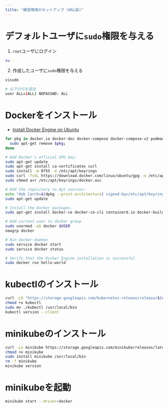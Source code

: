 ```yaml
---
title: "練習環境のセットアップ (WSL版)"
---
```


# デフォルトユーザに`sudo`権限を与える

1. `root`ユーザにログイン
```bash
su -
```
2. 作成したユーザに`sudo`権限を与える
```bash
visudo

# 以下の行を追加
user ALL=(ALL) NOPASSWD: ALL
```

# Dockerをインストール
- [Install Docker Engine on Ubuntu](https://docs.docker.com/engine/install/ubuntu/#install-using-the-repository)

```bash
for pkg in docker.io docker-doc docker-compose docker-compose-v2 podman-docker containerd runc; do 
  sudo apt-get remove $pkg; 
done

# Add Docker's official GPG key:
sudo apt-get update
sudo apt-get install ca-certificates curl
sudo install -m 0755 -d /etc/apt/keyrings
sudo curl -fsSL https://download.docker.com/linux/ubuntu/gpg -o /etc/apt/keyrings/docker.asc
sudo chmod a+r /etc/apt/keyrings/docker.asc

# Add the repository to Apt sources:
echo "deb [arch=$(dpkg --print-architecture) signed-by=/etc/apt/keyrings/docker.asc] https://download.docker.com/linux/ubuntu $(. /etc/os-release && echo "$VERSION_CODENAME") stable" | sudo tee /etc/apt/sources.list.d/docker.list > /dev/null
sudo apt-get update

# Install the Docker packages.
sudo apt-get install docker-ce docker-ce-cli containerd.io docker-buildx-plugin docker-compose-plugin

# Add current user to docker group
sudo usermod -aG docker $USER
newgrp docker

# Run docker-daemon
sudo service docker start
sudo service docker status

# Verify that the Docker Engine installation is successful
sudo docker run hello-world
```

# kubectlのインストール

```bash
curl -LO "https://storage.googleapis.com/kubernetes-release/release/$(curl -s https://storage.googleapis.com/kubernetes-release/release/stable.txt)/bin/linux/amd64/kubectl"
chmod +x kubectl
sudo mv ./kubectl /usr/local/bin
kubectl version --client
```

# minikubeのインストール

```bash
curl -Lo minikube https://storage.googleapis.com/minikube/releases/latest/minikube-linux-amd64
chmod +x minikube
sudo install minikube /usr/local/bin
rm -f minikube
minikube version
```

# minikubeを起動

```bash
minikube start --driver=docker
```

